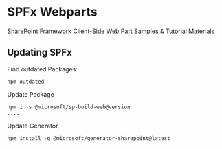 # SPFx Webparts

[SharePoint Framework Client-Side Web Part Samples & Tutorial Materials](https://github.com/pnp/sp-dev-fx-webparts)

## Updating SPFx

Find outdated Packages:

```
npm outdated
```

Update Package

```
npm i -s @microsoft/sp-build-web@version
....
```

Update Generator

```
npm install -g @microsoft/generator-sharepoint@latest
```
